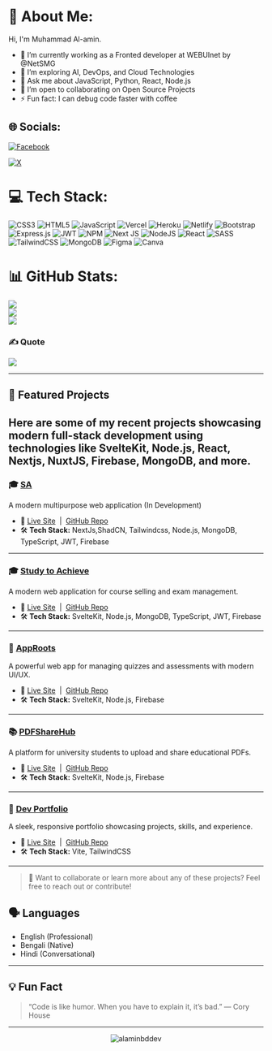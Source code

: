 
# 💫 About Me:

Hi, I'm Muhammad Al-amin.

- 🔭 I’m currently working as a Fronted developer at WEBUInet by @NetSMG 
- 🌱 I’m exploring AI, DevOps, and Cloud Technologies
- 💬 Ask me about JavaScript, Python, React, Node.js
- 👯 I’m open to collaborating on Open Source Projects
- ⚡ Fun fact: I can debug code faster with coffee


## 🌐 Socials:
[![Facebook](https://img.shields.io/badge/Facebook-%231877F2.svg?logo=Facebook&logoColor=white)](https://www.facebook.com/profile.php?id=61555846587004&mibextid=ZbWKwL)

[![X](https://img.shields.io/badge/Twitter-%231DA1F2.svg?logo=Twitter&logoColor=white)](https://x.com/alamin_webuinet)

# 💻 Tech Stack:
![CSS3](https://img.shields.io/badge/css3-%231572B6.svg?style=for-the-badge&logo=css3&logoColor=white) ![HTML5](https://img.shields.io/badge/html5-%23E34F26.svg?style=for-the-badge&logo=html5&logoColor=white) ![JavaScript](https://img.shields.io/badge/javascript-%23323330.svg?style=for-the-badge&logo=javascript&logoColor=%23F7DF1E) ![Vercel](https://img.shields.io/badge/vercel-%23000000.svg?style=for-the-badge&logo=vercel&logoColor=white) ![Heroku](https://img.shields.io/badge/heroku-%23430098.svg?style=for-the-badge&logo=heroku&logoColor=white) ![Netlify](https://img.shields.io/badge/netlify-%23000000.svg?style=for-the-badge&logo=netlify&logoColor=#00C7B7) ![Bootstrap](https://img.shields.io/badge/bootstrap-%23563D7C.svg?style=for-the-badge&logo=bootstrap&logoColor=white) ![Express.js](https://img.shields.io/badge/express.js-%23404d59.svg?style=for-the-badge&logo=express&logoColor=%2361DAFB) ![JWT](https://img.shields.io/badge/JWT-black?style=for-the-badge&logo=JSON%20web%20tokens) ![NPM](https://img.shields.io/badge/NPM-%23000000.svg?style=for-the-badge&logo=npm&logoColor=white) ![Next JS](https://img.shields.io/badge/Next-black?style=for-the-badge&logo=next.js&logoColor=white) ![NodeJS](https://img.shields.io/badge/node.js-6DA55F?style=for-the-badge&logo=node.js&logoColor=white) ![React](https://img.shields.io/badge/react-%2320232a.svg?style=for-the-badge&logo=react&logoColor=%2361DAFB) ![SASS](https://img.shields.io/badge/SASS-hotpink.svg?style=for-the-badge&logo=SASS&logoColor=white) ![TailwindCSS](https://img.shields.io/badge/tailwindcss-%2338B2AC.svg?style=for-the-badge&logo=tailwind-css&logoColor=white) ![MongoDB](https://img.shields.io/badge/MongoDB-%234ea94b.svg?style=for-the-badge&logo=mongodb&logoColor=white) 	![Figma](https://img.shields.io/badge/figma-%23F24E1E.svg?style=for-the-badge&logo=figma&logoColor=white) ![Canva](https://img.shields.io/badge/Canva-%2300C4CC.svg?style=for-the-badge&logo=Canva&logoColor=white)
# 📊 GitHub Stats:
![](https://github-readme-stats.vercel.app/api?username=alaminbddev&theme=dark&hide_border=false&include_all_commits=false&count_private=false)<br/>
![](https://github-readme-streak-stats.herokuapp.com/?user=alaminbd-dev&theme=dark&hide_border=false)<br/>
![](https://github-readme-stats.vercel.app/api/top-langs/?username=alaminbddev&theme=dark&hide_border=false&include_all_commits=false&count_private=false&layout=compact)

### ✍️ Quote
![](https://quotes-github-readme.vercel.app/api?type=horizontal&theme=radical)

---

## 🚀 Featured Projects

Here are some of my recent projects showcasing modern full-stack development using technologies like **SvelteKit**, **Node.js**, **React**, **Nextjs**, **NuxtJS**, **Firebase**, **MongoDB**, and more.
---

### 🎓 [SA](https://sanextapp-psi.vercel.app/)
A modern multipurpose web application (In Development)

- 🔗 [Live Site](https://sanextapp-psi.vercel.app/) &nbsp;|&nbsp; [GitHub Repo](https://github.com/alaminbddev/next-02)
- 🛠️ **Tech Stack:** NextJs,ShadCN, Tailwindcss, Node.js, MongoDB, TypeScript, JWT, Firebase

---


### 🎓 [Study to Achieve](https://studytoachieve.vercel.app)
A modern web application for course selling and exam management.

- 🔗 [Live Site](https://studytoachieve.vercel.app) &nbsp;|&nbsp; [GitHub Repo](https://github.com/alaminbddev/studytoachieve)
- 🛠️ **Tech Stack:** SvelteKit, Node.js, MongoDB, TypeScript, JWT, Firebase

---

### 🧠 [AppRoots](https://approots.vercel.app)
A powerful web app for managing quizzes and assessments with modern UI/UX.

- 🔗 [Live Site](https://approots.vercel.app) &nbsp;|&nbsp; [GitHub Repo](https://github.com/alaminbddev/approots)
- 🛠️ **Tech Stack:** SvelteKit, Node.js, Firebase

---

### 📚 [PDFShareHub](https://pdfsharehub.vercel.app)
A platform for university students to upload and share educational PDFs.

- 🔗 [Live Site](https://pdfsharehub.vercel.app) &nbsp;|&nbsp; [GitHub Repo](https://github.com/alaminbddev/pdfsharerhub)
- 🛠️ **Tech Stack:** SvelteKit, Node.js, Firebase

---

### 💼 [Dev Portfolio](https://craftui-porto.vercel.app)
A sleek, responsive portfolio showcasing projects, skills, and experience.

- 🔗 [Live Site](https://craftui-porto.vercel.app) &nbsp;|&nbsp; [GitHub Repo](https://github.com/alaminbddev/craftui-porto)
- 🛠️ **Tech Stack:** Vite, TailwindCSS

---

> 📌 Want to collaborate or learn more about any of these projects? Feel free to reach out or contribute!
## 🗣️ Languages

- English (Professional)
- Bengali (Native)
- Hindi (Conversational)

---

## 💡 Fun Fact

> “Code is like humor. When you have to explain it, it’s bad.”
> — Cory House

---

<p align="center">
  <img src="https://komarev.com/ghpvc/?username=alaminbddev&label=Profile%20views&color=0e75b6&style=flat" alt="alaminbddev" />
</p>
